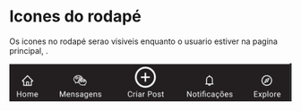 # Icones do rodapé

Os icones no rodapé serao visiveis enquanto o usuario estiver na pagina principal, . 


![](pictures/icones_rodape.jpg)

